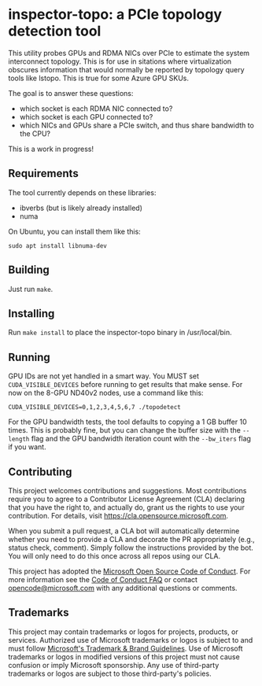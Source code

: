 
inspector-topo: a PCIe topology detection tool
==========================================

This utility probes GPUs and RDMA NICs over PCIe to estimate the system interconnect topology. This is for use in sitations where virtualization obscures information that would normally be reported by topology query tools like lstopo. This is true for some Azure GPU SKUs.

The goal is to answer these questions:
 * which socket is each RDMA NIC connected to?
 * which socket is each GPU connected to?
 * which NICs and GPUs share a PCIe switch, and thus share bandwidth to the CPU?

This is a work in progress!

Requirements
------------

The tool currently depends on these libraries:
* ibverbs (but is likely already installed)
* numa

On Ubuntu, you can install them like this:
```
sudo apt install libnuma-dev
```

Building
--------

Just run ```make```.

Installing
----------

Run ```make install``` to place the inspector-topo binary in /usr/local/bin.

Running
-------

GPU IDs are not yet handled in a smart way. You MUST set ```CUDA_VISIBLE_DEVICES``` before running to get results that make sense. For now on the 8-GPU ND40v2 nodes, use a command like this:
```
CUDA_VISIBLE_DEVICES=0,1,2,3,4,5,6,7 ./topodetect
```

For the GPU bandwidth tests, the tool defaults to copying a 1 GB buffer 10 times. This is probably fine, but you can change the buffer size with the ```--length``` flag and the GPU bandwidth iteration count with the ```--bw_iters``` flag if you want.



Contributing
------------

This project welcomes contributions and suggestions.  Most contributions require you to agree to a
Contributor License Agreement (CLA) declaring that you have the right to, and actually do, grant us
the rights to use your contribution. For details, visit https://cla.opensource.microsoft.com.

When you submit a pull request, a CLA bot will automatically determine whether you need to provide
a CLA and decorate the PR appropriately (e.g., status check, comment). Simply follow the instructions
provided by the bot. You will only need to do this once across all repos using our CLA.

This project has adopted the [Microsoft Open Source Code of Conduct](https://opensource.microsoft.com/codeofconduct/).
For more information see the [Code of Conduct FAQ](https://opensource.microsoft.com/codeofconduct/faq/) or
contact [opencode@microsoft.com](mailto:opencode@microsoft.com) with any additional questions or comments.


Trademarks
----------

This project may contain trademarks or logos for projects, products, or services. Authorized use of Microsoft 
trademarks or logos is subject to and must follow 
[Microsoft's Trademark & Brand Guidelines](https://www.microsoft.com/en-us/legal/intellectualproperty/trademarks/usage/general).
Use of Microsoft trademarks or logos in modified versions of this project must not cause confusion or imply Microsoft sponsorship.
Any use of third-party trademarks or logos are subject to those third-party's policies.
